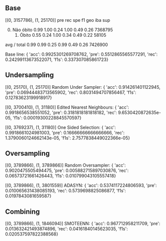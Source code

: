 ## Base

[(0, 3157786), (1, 25170)]
                    pre       rec       spe        f1       geo       iba       sup

0) Não óbito       0.99      1.00      0.24      1.00      0.49      0.26   7368795
    1) Óbito       0.55      0.24      1.00      0.34      0.49      0.22     58105

 avg / total       0.99      0.99      0.25      0.99      0.49      0.26   7426900

Base line: {
    'acc': 0.9925301269708762, 
    'pre': 0.5512865565577291, 
    'rec': 0.24299113673522071, 
    'f1s': 0.337307085861723}

## Undersampling

[(0, 25170), (1, 25170)]
Random Under Sampler: {
    'acc': 0.914261401122945, 
    'pre': 0.06944483713565902, 
    'rec': 0.8031494707856467, 
    'f1s': 0.12783623199918917}

[(0, 3700410), (1, 31180)]
Edited Nearest Neighbours: {
    'acc': 0.9918656538551052,
    'pre': 0.3181818181818182,
    'rec': 9.6530420872635e-05,
    'f1s': 0.00019300228845570597}

[(0, 3769237), (1, 31180)]
One Sided Selection: {
    'acc': 0.9918661024981003, 
    'pre': 0.16666666666666666, 
    'rec': 1.3790060124662143e-05, 
    'f1s': 2.7577838449022366e-05}

## Oversampling

[(0, 3789866), (1, 3789866)]
Random Oversampler: {
    'acc': 0.9020475505494475, 
    'pre': 0.005882715897030876, 
    'rec': 0.06573721661426443, 
    'f1s': 0.010799043105557418}

[(0, 3789866), (1, 3801559)]
ADASYN: {
    'acc': 0.5374117224806593,
    'pre': 0.010065631438085193,
    'rec': 0.5739698825086877,
    'f1s': 0.0197843081659587}

## Combining

[(0, 3789866), (1, 1846094)]
SMOTEENN: {
    'acc': 0.967712958211709, 
    'pre': 0.013632421493874896, 
    'rec': 0.04161840145623035, 
    'f1s': 0.020537597822388568}